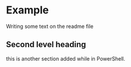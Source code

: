# Example 
Writing some text on the readme file

## Second level  heading 

this is another section added while in PowerShell.